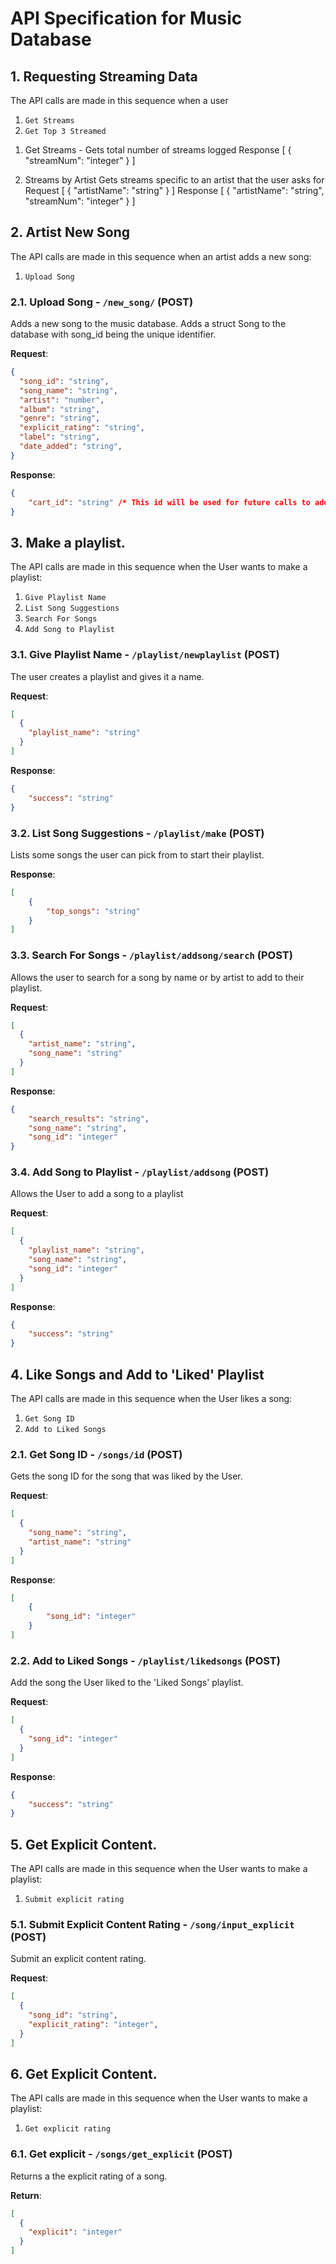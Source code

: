 # API Specification for Music Database

## 1. Requesting Streaming Data

The API calls are made in this sequence when a user
1. `Get Streams`
2. `Get Top 3 Streamed`

1) Get Streams -
Gets total number of streams logged
Response
[
    {
        "streamNum": "integer"
    }
]

2) Streams by Artist
    Gets streams specific to an artist that the user asks for
Request
[
    {
        "artistName": "string"
    }
]
Response
[
    {
        "artistName": "string",
        "streamNum": "integer"
    }
]

## 2. Artist New Song

The API calls are made in this sequence when an artist adds a new song:
1. `Upload Song`

### 2.1. Upload Song - `/new_song/` (POST)

Adds a new song to the music database. Adds a struct Song to the database with song_id being the unique identifier.

**Request**:

```json
{
  "song_id": "string",
  "song_name": "string",
  "artist": "number",
  "album": "string",
  "genre": "string",
  "explicit_rating": "string",
  "label": "string",
  "date_added": "string",
}
```

**Response**:

```json
{
    "cart_id": "string" /* This id will be used for future calls to add items and checkout */
}
``` 

## 3. Make a playlist.

The API calls are made in this sequence when the User wants to make a playlist:
1. `Give Playlist Name`
2. `List Song Suggestions`
3. `Search For Songs`
4. `Add Song to Playlist`

### 3.1. Give Playlist Name - `/playlist/newplaylist` (POST)

The user creates a playlist and gives it a name. 

**Request**:

```json
[
  {
    "playlist_name": "string"
  }
]
```

**Response**:

```json
{
    "success": "string"
}
```

### 3.2. List Song Suggestions - `/playlist/make` (POST)

Lists some songs the user can pick from to start their playlist.

**Response**:

```json
[
    {
        "top_songs": "string"
    }
]
```

### 3.3. Search For Songs - `/playlist/addsong/search` (POST)

Allows the user to search for a song by name or by artist to add to their playlist. 

**Request**:

```json
[
  {
    "artist_name": "string",
    "song_name": "string"
  }
]
```

**Response**:

```json
{
    "search_results": "string",
    "song_name": "string",
    "song_id": "integer"
}
```
### 3.4. Add Song to Playlist - `/playlist/addsong` (POST)

Allows the User to add a song to a playlist

**Request**:

```json
[
  {
    "playlist_name": "string",
    "song_name": "string",
    "song_id": "integer"
  }
]
```

**Response**:

```json
{
    "success": "string"
}
```


## 4. Like Songs and Add to 'Liked' Playlist

The API calls are made in this sequence when the User likes a song:
1. `Get Song ID`
2. `Add to Liked Songs`

### 2.1. Get Song ID - `/songs/id` (POST)

Gets the song ID for the song that was liked by the User.

**Request**:

```json
[
  {
    "song_name": "string",
    "artist_name": "string"
  }
]
```

**Response**:

```json
[
    {
        "song_id": "integer"
    }
]
```

### 2.2. Add to Liked Songs - `/playlist/likedsongs` (POST)

Add the song the User liked to the 'Liked Songs' playlist.

**Request**:

```json
[
  {
    "song_id": "integer"
  }
]
```

**Response**:

```json
{
    "success": "string"
}
```

## 5. Get Explicit Content.

The API calls are made in this sequence when the User wants to make a playlist:
1. `Submit explicit rating` 

### 5.1. Submit Explicit Content Rating - `/song/input_explicit` (POST)

Submit an explicit content rating. 

**Request**:

```json
[
  {
    "song_id": "string",
    "explicit_rating": "integer",
  }
]
```
## 6. Get Explicit Content.

The API calls are made in this sequence when the User wants to make a playlist:
1. `Get explicit rating` 

### 6.1. Get explicit - `/songs/get_explicit` (POST)

Returns a the explicit rating of a song. 

**Return**:

```json
[
  {
    "explicit": "integer"
  }
]
```


